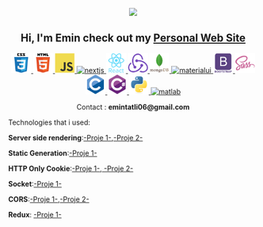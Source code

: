 
<p align="center"><a href="https://www.tatli.dev/"><img src="https://i.hizliresim.com/blvcszp.png"></img></a></p>
<h2 align="center">Hi, I'm <b>Emin</b> check out my <a href="https://www.tatli.dev"><b>Personal Web Site</b></a></h2>
<p align="center">  <a href="https://www.w3schools.com/css/" target="_blank"> <img src="https://raw.githubusercontent.com/devicons/devicon/master/icons/css3/css3-original-wordmark.svg" alt="css3" width="40" height="40"/> </a> <a href="https://www.w3.org/html/" target="_blank"> <img src="https://raw.githubusercontent.com/devicons/devicon/master/icons/html5/html5-original-wordmark.svg" alt="html5" width="40" height="40"/> </a> <a href="https://developer.mozilla.org/en-US/docs/Web/JavaScript" target="_blank"> <img src="https://raw.githubusercontent.com/devicons/devicon/master/icons/javascript/javascript-original.svg" alt="javascript" width="40" height="40"/> </a> <a href="https://nextjs.org/" target="_blank"> <img src="https://cdn.worldvectorlogo.com/logos/nextjs-3.svg" alt="nextjs" width="40" height="40"/> </a> <a href="https://reactjs.org/" target="_blank"> <img src="https://raw.githubusercontent.com/devicons/devicon/master/icons/react/react-original-wordmark.svg" alt="react" width="40" height="40"/> </a> <a href="https://redux.js.org" target="_blank"> <img src="https://raw.githubusercontent.com/devicons/devicon/master/icons/redux/redux-original.svg" alt="redux" width="40" height="40"/> </a><a href="https://www.mongodb.com/" target="_blank"> <img src="https://raw.githubusercontent.com/devicons/devicon/master/icons/mongodb/mongodb-original-wordmark.svg" alt="mongodb" width="40" height="40"/> </a> <a href="https://material-ui.com/" target="_blank"> <img src="https://material-ui.com/static/logo_raw.svg" alt="materialui" width="40" height="40"/> </a> <a href="https://getbootstrap.com" target="_blank"> <img src="https://raw.githubusercontent.com/devicons/devicon/master/icons/bootstrap/bootstrap-plain-wordmark.svg" alt="bootstrap" width="40" height="40"/> </a> <a href="https://sass-lang.com" target="_blank"> <img src="https://raw.githubusercontent.com/devicons/devicon/master/icons/sass/sass-original.svg" alt="sass" width="40" height="40"/> </a><a href="https://www.cprogramming.com/" target="_blank"> <img src="https://raw.githubusercontent.com/devicons/devicon/master/icons/c/c-original.svg" alt="c" width="40" height="40"/> </a> <a href="https://www.w3schools.com/cs/" target="_blank"> <img src="https://raw.githubusercontent.com/devicons/devicon/master/icons/csharp/csharp-original.svg" alt="csharp" width="40" height="40"/> </a><a href="https://www.python.org" target="_blank"> <img src="https://raw.githubusercontent.com/devicons/devicon/master/icons/python/python-original.svg" alt="python" width="40" height="40"/> </a><a href="https://www.mathworks.com/products/matlab.html" target="_blank"> <img src="https://svgur.com/i/YQ_.svg" alt="matlab" width="40" height="40"/> </a  </p>
<p align="center">Contact : <b>emintatli06@gmail.com</b>

 <p> Technologies that i used:
  <p><b>Server side rendering</b>:<a href="https://github.com/emintatli/EtherPay-Kripto-Odeme-Sistemi" target="_blank">-Proje 1-</a>,<a href="https://github.com/emintatli/Chat-Web-App" target="_blank">-Proje 2-</a></p>
  <p><b>Static Generation</b>:<a href="https://github.com/emintatli/Kripto-takip-App" target="_blank">-Proje 1-</a></p>
  <p><b>HTTP Only Cookie</b>:<a href="https://github.com/emintatli/EtherPay-Kripto-Odeme-Sistemi" target="_blank">-Proje 1-</a>,<a href="https://github.com/emintatli/Chat-Web-App" target="_blank"> -Proje 2-</a></p>
  <p><b>Socket</b>:<a href="https://github.com/emintatli/Chat-Web-App" target="_blank">-Proje 1-</a></p>
  <p><b>CORS</b>:<a href="https://github.com/emintatli/Chat-Web-App" target="_blank">-Proje 1-</a>,<a href="https://github.com/emintatli/Docx-to-PDF-WebApp-" target="_blank">-Proje 2-</a></p>
   <p><b>Redux</b>: <a href="https://github.com/emintatli/Eticaret-Sitesi-NextJS-MongoDB" target="_blank">-Proje 1-</a>

